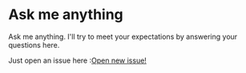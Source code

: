 # Ask me anything
Ask me anything. I'll try to meet your expectations by answering your questions here. 

Just open an issue here :[Open new issue!](https://github.com/sudhirdontha72/ama/issues/new "Open new issue")
